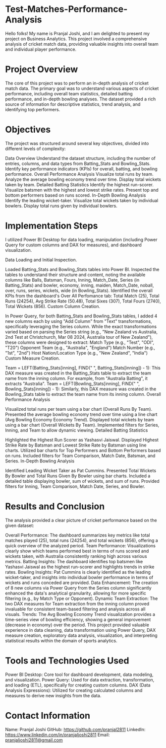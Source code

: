 # Test-Matches-Performance-Analysis
Hello folks! My name is Pranjal Joshi, and I am delighted to present my project on Business Analytics. This project involved a comprehensive analysis of cricket match data, providing valuable insights into overall team and individual player performance.

# Project Overview
The core of this project was to perform an in-depth analysis of cricket match data. The primary goal was to understand various aspects of cricket performance, including overall team statistics, detailed batting performance, and in-depth bowling analyses. The dataset provided a rich source of information for descriptive statistics, trend analysis, and identifying top performers.

# Objectives
The project was structured around several key objectives, divided into different levels of complexity:

Data Overview
Understand the dataset structure, including the number of entries, columns, and data types from Batting_Stats and Bowling_Stats.
Identify key performance indicators (KPIs) for overall, batting, and bowling performance.
Overall Performance Analysis
Visualize total runs by team.
Analyze the average bowling economy trend over time.
Display total wickets taken by team.
Detailed Batting Statistics
Identify the highest run-scorer.
Visualize batsmen with the highest and lowest strike rates.
Present top and bottom performers based on runs scored.
In-Depth Bowling Analysis
Identify the leading wicket-taker.
Visualize total wickets taken by individual bowlers.
Display total runs given by individual bowlers.
# Implementation Steps
I utilized Power BI Desktop for data loading, manipulation (including Power Query for custom columns and DAX for measures), and dashboard visualization.

Data Loading and Initial Inspection.

Loaded Batting_Stats and Bowling_Stats tables into Power BI.
Inspected the tables to understand their structure and content, noting the available columns like Balls, Batsman, Fours, Inning, Match_Date, Series (in Batting_Stats) and bowler, economy, inning, maiden, Match_Date, noball, over, runs, series, wickets, wide (in Bowling_Stats).
Identified the overall KPIs from the dashboard's Over All Perfomance tab: Total Match (25), Total Runs (24254), Avg Strike Rate (50.48), Total Sixes (307), Total Fours (2740), Total Wickets (856).
Custom Column Creation.

In Power Query, for both Batting_Stats and Bowling_Stats tables, I added 4 new columns each by using "Add Column" from "Text" transformations, specifically leveraging the Series column. While the exact transformations varied based on parsing the Series string (e.g., "New Zealand vs Australia, 2nd Test at Christchurch, Mar 08 2024, Australia tour of New Zealand"), these columns were designed to extract:
Match Type (e.g., "Test", "ODI", "T20")
Opponent Team (e.g., "Australia", "England")
Match Number (e.g., "1st", "2nd")
Host Nation/Location Type (e.g., "New Zealand", "India")
Custom Measure Creation. 

Team = LEFT(Batting_Stats[inning], FIND(" ", Batting_Stats[inning]) - 1): This DAX measure was created in the Batting_Stats table to extract the team name from the inning column. For example, from "Australia Batting", it extracts "Australia".
Team = LEFT(Bowling_Stats[inning], FIND(" ", Bowling_Stats[inning]) - 1): Similarly, this DAX measure was created in the Bowling_Stats table to extract the team name from its inning column.
Overall Performance Analysis

Visualized total runs per team using a bar chart (Overall Runs By Team).
Presented the average bowling economy trend over time using a line chart (Avg Bowling Economy Economy Trend).
Displayed total wickets by team using a bar chart (Overall Wickets By Team).
Implemented filters for Series, Inning, and Team to allow dynamic viewing.
Detailed Batting Statistics 

Highlighted the Highest Run Scorer as Yashasvi Jaiswal.
Displayed Highest Strike Rate by Batsman and Lowest Strike Rate by Batsman using line charts.
Utilized bar charts for Top Performers and Bottom Performers based on runs.
Included filters for Team Comparison, Match Date, Batsman, and Series.
In-Depth Bowling Analysis

Identified Leading Wicket Taker as Pat Cummins.
Presented Total Wickets By Bowler and Total Runs Given By Bowler using bar charts.
Included a detailed table displaying bowler, sum of wickets, and sum of runs.
Provided filters for Inning, Team Comparison, Match Date, Series, and Bowler.
# Results and Conclusion
The analysis provided a clear picture of cricket performance based on the given dataset:

Overall Performance: The dashboard summarizes key metrics like total matches played (25), total runs (24254), and total wickets (856), offering a quick overview of the analyzed period.
Team Performance: Visualizations clearly show which teams performed best in terms of runs scored and wickets taken, with Australia consistently ranking high across various metrics.
Batting Insights: The dashboard identifies top batsmen like Yashasvi Jaiswal as the highest run-scorer and highlights trends in strike rates.
Bowling Insights: Pat Cummins is clearly identified as the leading wicket-taker, and insights into individual bowler performance in terms of wickets and runs conceded are provided.
Data Enhancement: The creation of 8 new columns via Power Query from the Series column significantly enhanced the data's analytical granularity, allowing for more specific filtering (e.g., by Match Type or Opponent).
Dynamic Team Extraction: The two DAX measures for Team extraction from the inning column proved invaluable for consistent team-based filtering and analysis across all visuals.
Trends: The Avg Bowling Economy Trend visualization provides a time-series view of bowling efficiency, showing a general improvement (decrease in economy) over the period.
This project provided valuable experience in data cleaning, data transformation using Power Query, DAX measure creation, exploratory data analysis, visualization, and interpreting statistical results within the domain of sports analytics.

# Tools and Technologies Used
Power BI Desktop: Core tool for dashboard development, data modeling, and visualization.
Power Query: Used for data extraction, transformation, and loading (ETL), specifically for creating custom columns.
DAX (Data Analysis Expressions): Utilized for creating calculated columns and measures to derive new insights from the data.
# Contact Information
Name: Pranjal Joshi
GitHub: https://github.com/pranjal2811
LinkedIn: https://www.linkedin.com/in/pranjaljoshi2811
Email: pranjaljoshi2811@gmail.com
